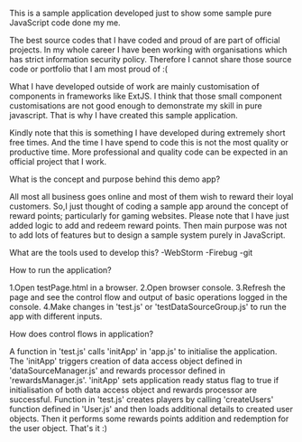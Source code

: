 

  This is a sample application developed just to show some sample pure JavaScript code done my me.

  The best source codes that I have coded and proud of are part of official projects.
  In my whole career I have been working with organisations which has strict information security policy.
  Therefore I cannot share those source code or portfolio that I am most proud of :(

  What I have developed outside of work are mainly customisation of components in frameworks like ExtJS.
  I think that those small component customisations are not good enough to demonstrate my skill in pure javascript.
  That is why I have created this sample application.

  Kindly note that this is something I have developed during extremely short free times.
  And the time I have spend to code this is not the most quality or productive time.
  More professional and quality code can be expected in an official project that I work.


What is the concept and purpose behind this demo app?

  All most all business goes online and most of them wish to reward their loyal customers.
  So,I just thought of coding a sample app around the concept of reward points; particularly for gaming websites.
  Please note that I have just added logic to add and redeem reward points.
  Then main purpose was not to add lots of features but to design a sample system purely in JavaScript.


What are the tools used to develop this?
   -WebStorm
   -Firebug
   -git

How to run the application?

  1.Open testPage.html in a browser.
  2.Open browser console.
  3.Refresh the page and see the control flow and output of basic operations logged in the console.
  4.Make changes in 'test.js' or 'testDataSourceGroup.js' to run the app with different inputs.

How does control flows in application?

  A function in 'test.js' calls 'initApp' in 'app.js' to initialise the application.
  The  'initApp' triggers creation of data access object defined in 'dataSourceManager.js' and rewards processor
  defined in 'rewardsManager.js'. 'initApp' sets application ready status flag to true if initialisation of both
  data access object and rewards processor are successful. Function in 'test.js' creates players by calling
  'createUsers' function defined in 'User.js' and then loads additional details to created user objects.
  Then it performs some rewards points addition and redemption for the user object.
  That's it :)














